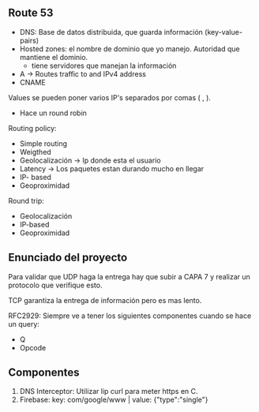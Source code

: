 
## Route 53
- DNS: Base de datos distribuida, que guarda información (key-value-pairs)
- Hosted zones: el nombre de dominio que yo manejo. Autoridad que mantiene el dominio. 
	- tiene servidores que manejan la información
 - A -> Routes traffic to and IPv4 address
 - CNAME

Values se pueden poner varios IP's separados por comas ( , ).
- Hace un round robin 

Routing policy:
- Simple routing
- Weigthed
- Geolocalización -> Ip donde esta el usuario
- Latency -> Los paquetes estan durando mucho en llegar
- IP- based
- Geoproximidad

Round trip:
- Geolocalización
- IP-based
- Geoproximidad 

## Enunciado del proyecto

Para validar que UDP haga la entrega hay que subir a CAPA 7 y realizar un protocolo que verifique esto. 

TCP garantiza la entrega de información pero es mas lento. 

RFC2929:
Siempre ve a tener los siguientes componentes cuando se hace un query:
- Q
- Opcode

## Componentes
1. DNS Interceptor: Utilizar lip curl para meter https en C. 
2. Firebase: key: com/google/www | value: {"type":"single"}


